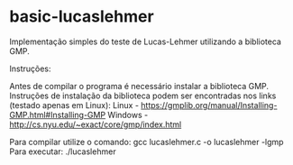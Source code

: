 # basic-lucaslehmer
Implementação simples do teste de Lucas-Lehmer utilizando a biblioteca GMP.

Instruções:

Antes de compilar o programa é necessário instalar a biblioteca GMP. Instruções de instalação da biblioteca podem ser encontradas nos links (testado apenas em Linux): 
Linux - https://gmplib.org/manual/Installing-GMP.html#Installing-GMP
Windows - http://cs.nyu.edu/~exact/core/gmp/index.html

Para compilar utilize o comando: gcc lucaslehmer.c -o lucaslehmer -lgmp
Para executar: ./lucaslehmer
